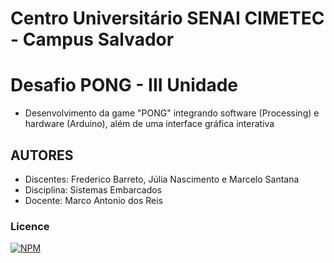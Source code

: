 # Centro Universitário SENAI CIMETEC - Campus Salvador

# Desafio PONG - III Unidade
- Desenvolvimento da game "PONG" integrando software (Processing) e hardware (Arduino), além de uma interface gráfica interativa


## AUTORES
- Discentes: Frederico Barreto, Júlia Nascimento e Marcelo Santana
- Disciplina: Sistemas Embarcados
- Docente: Marco Antonio dos Reis

### Licence
[![NPM](https://img.shields.io/npm/l/react)](https://github.com/marcelo-sb/PONG-AV.III/blob/main/LICENSE)
